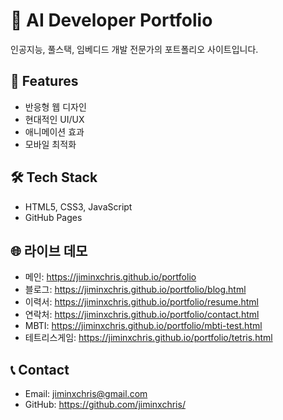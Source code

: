 # 🚀 AI Developer Portfolio

인공지능, 풀스택, 임베디드 개발 전문가의 포트폴리오 사이트입니다.

## 🌟 Features
- 반응형 웹 디자인
- 현대적인 UI/UX
- 애니메이션 효과
- 모바일 최적화

## 🛠️ Tech Stack
- HTML5, CSS3, JavaScript
- GitHub Pages

## 🌐 라이브 데모
- 메인: https://jiminxchris.github.io/portfolio
- 블로그: https://jiminxchris.github.io/portfolio/blog.html
- 이력서: https://jiminxchris.github.io/portfolio/resume.html
- 연락처: https://jiminxchris.github.io/portfolio/contact.html
- MBTI: https://jiminxchris.github.io/portfolio/mbti-test.html
- 테트리스게임: https://jiminxchris.github.io/portfolio/tetris.html

## 📞 Contact
- Email: jiminxchris@gmail.com
- GitHub: https://github.com/jiminxchris/
